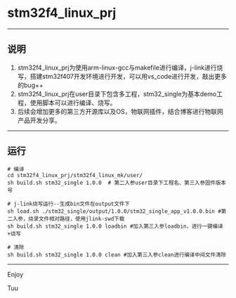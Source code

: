 # stm32f4_linux_prj

---
## 说明
1. stm32f4_linux_prj为使用arm-linux-gcc与makefile进行编译，j-link进行烧写，搭建stm32f407开发环境进行开发，可以用vs_code进行开发，敲出更多的bug++
2. stm32f4_linux_prj在user目录下包含多工程，stm32_single为基本demo工程，使用脚本可以进行编译、烧写。
3.  后续会增加更多的第三方开源库以及OS，物联网插件，结合博客进行物联网产品开发分享。

---
## 运行
```
# 编译
cd stm32f4_linux_prj/stm32f4_linux_mk/user/
sh build.sh stm32_single 1.0.0  # 第二入参user目录下工程名、第三入参固件版本号

# j-link烧写运行--生成bin文件在output文件下
sh load.sh ./stm32_single/output/1.0.0/stm32_single_app_v1.0.0.bin #第二入参，烧录文件相对路径，使用jlink-swd下载
sh build.sh stm32_single 1.0.0 loadbin #加入第三入参loadbin，进行一键编译+烧写

# 清除
sh build.sh stm32_single 1.0.0 clean #加入第三入参clean进行编译中间文件清除
```
---

Enjoy

Tuu
